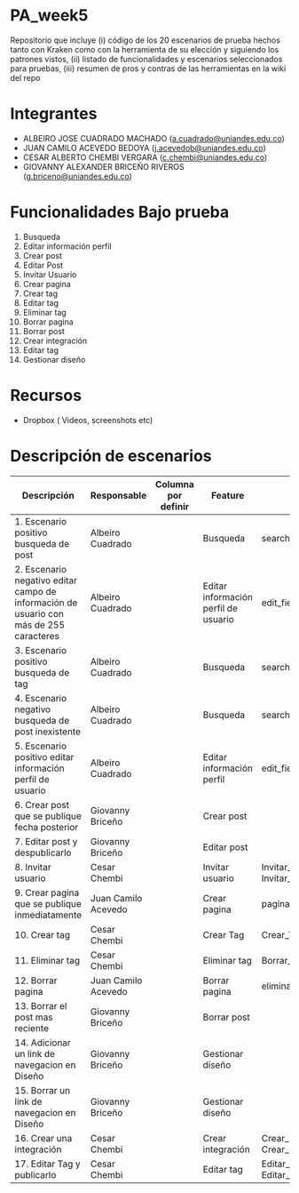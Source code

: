 # PA_week5
Repositorio que incluye (i) código de los 20 escenarios de prueba hechos tanto con Kraken como con la herramienta de su elección y siguiendo los patrones vistos, (ii) listado de funcionalidades y escenarios seleccionados para pruebas, (iii) resumen de pros y contras de las herramientas en la wiki del repo

# Integrantes
- ALBEIRO JOSE CUADRADO MACHADO (a.cuadrado@uniandes.edu.co)
- JUAN CAMILO ACEVEDO BEDOYA (j.acevedob@uniandes.edu.co)
- CESAR ALBERTO CHEMBI VERGARA (c.chembi@uniandes.edu.co)
- GIOVANNY ALEXANDER BRICEÑO RIVEROS (g.briceno@uniandes.edu.co)

# Funcionalidades Bajo prueba
1. Busqueda
2. Editar información perfil
3. Crear post
4. Editar Post
5. Invitar Usuario
6. Crear pagina
7. Crear tag
8. Editar tag
9. Eliminar tag
10. Borrar pagina
11. Borrar post
12. Crear integración
13. Editar tag
14. Gestionar diseño

# Recursos
- Dropbox ( Videos, screenshots etc)

# Descripción de escenarios
| Descripción                                         | Responsable      | Columna por definir| Feature | Nombre archivo|
|-----------------------------------------------------|------------------|----------------------------------|-------------|-----|
| 1. Escenario positivo busqueda de post              | Albeiro Cuadrado |                              | Busqueda |search_post_OK.feature|
| 2. Escenario negativo editar campo de información de usuario con más de 255 caracteres            | Albeiro Cuadrado |                              | Editar información perfil de usuario |edit_field_more_than_255.feature|
| 3. Escenario positivo busqueda de tag             | Albeiro Cuadrado |                              | Busqueda |search_tag_OK.feature|
| 4. Escenario negativo busqueda de post inexistente            | Albeiro Cuadrado |                              | Busqueda |search_unexistent_post.feature|
| 5. Escenario positivo editar información perfil de usuario             | Albeiro Cuadrado |                                 | Editar información perfil|edit_field_on_profile.feature|
| 6. Crear post que se publique fecha posterior       | Giovanny Briceño |                                 | Crear post || 
| 7. Editar post y despublicarlo                      | Giovanny Briceño |                                 | Editar post||
| 8. Invitar usuario                                  | Cesar Chembi     |                                 | Invitar usuario|Invitar_Nuevo_Usuario.feature Invitar_Nuevo_Usuario.js| 
| 9. Crear pagina que se publique inmediatamente      | Juan Camilo Acevedo |                              | Crear pagina|pagina.feature| 
| 10. Crear tag                                        | Cesar Chembi     |                                 | Crear Tag|Crear_Tag.feature Crear_Tag.js| 
| 11. Eliminar tag                                     | Cesar Chembi     |                                 | Eliminar tag |Borrar_Tag.feature Borrar_Tag.js| 
| 12. Borrar pagina                                    | Juan Camilo Acevedo|                               | Borrar pagina|eliminarPagina.feature| 
| 13. Borrar el post mas reciente                     | Giovanny Briceño |                                 | Borrar post ||
| 14. Adicionar un link de navegacion en Diseño       | Giovanny Briceño |                                 | Gestionar diseño |           | 
| 15. Borrar un link de navegacion en Diseño          | Giovanny Briceño |                                 |Gestionar diseño|       | 
| 16. Crear una integración                           | Cesar Chembi     |                                | Crear integración|Crear_Integracion.feature Crear_Integracion.js|
| 17. Editar Tag y publicarlo                         | Cesar Chembi     |                                | Editar tag|Editar_Publicar_Tag.feature Editar_Publicar_Tag.js| 



 

